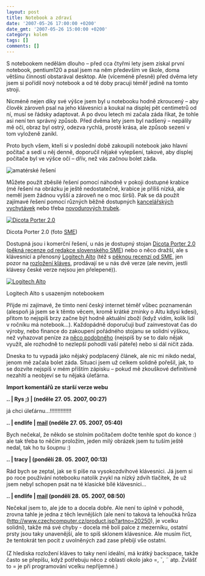 ```yaml
---
layout: post
title: Notebook a zdraví
date: '2007-05-26 17:00:00 +0200'
date_gmt: '2007-05-26 15:00:00 +0200'
category: kolem
tags: []
comments: []
---
```

<p>S notebookem nedělám dlouho &ndash; před cca čtyřmi lety jsem získal první notebook, pentium120 a psal jsem na něm především ve škole, doma většinu činností obstarával desktop. Ale (víceméně přesně) před dvěma lety jsem si pořídil nový notebook a od té doby pracuji téměř jedině na tomto stroji.</p>
<p>Nicméně nejen díky své výšce jsem byl u notebooku hodně zkroucený &ndash; aby člověk zároveň psal na jeho klávesnici a koukal na displej pět centimetrů od ní, musí se řádsky adaptovat. A po dvou letech mi začala záda říkat, že tohle asi není ten správný způsob. Před dvěma lety jsem byl nadšený &ndash; nepálily mě oči, obraz byl ostrý, odezva rychlá, prostě krása, ale způsob sezení v tom vyloženě zanikl.</p>
<p>Proto bych všem, kteří si v poslední době zakoupili notebook jako hlavní počítač a sedí u něj denně, doporučil nějaké vylepšení, takové, aby displej počítače byl ve výšce očí &ndash; dřív, než vás začnou bolet záda.</p>
<div >
<img alt="amatérské řešení" src="%base_url%/assets/old-images/stojan.jpg">
</div>
<p>Můžete použít zběsilé řešení pomocí náhodně v pokoji dostupné krabice (mé řešení na obrázku je ještě nedostatečné, krabice je příliš nízká, ale neměl jsem žádnou vyšší a zároveň ne o moc širší). Pak se dá použít zajímavé řešení pomocí různých běžně dostupných <a href="http://www.instructables.com/id/EB6Z5TZPSHEP287CWR/">kancelářských vychytávek</a> nebo třeba <a href="http://www.instructables.com/id/SFA1RME1A5EP286CS3/">novodurových trubek</a>.</p>
<div >
<a href="http://pocitace.sme.sk/clanok.asp?cl=2733472"><img alt="Dicota Porter 2.0" src="%base_url%/assets/old-images/dicota.jpg"></a></p>
<p>Dicota Porter 2.0 (foto <a href="http://www.sme.sk/">SME</a>)
</div>
<p>Dostupná jsou i komerční řešení, u nás je dostupný stojan <a href="http://zbozi.seznam.cz/?q=dicota+porter&order=cheapest&minPrice=&maxPrice=">Dicota Porter 2.0</a> (<a href="http://pocitace.sme.sk/clanok.asp?cl=2733472">pěkná recenze od redakce slovenského SME</a>) nebo o něco dražší, ale s klávesnicí a přenosný <a href="http://zbozi.seznam.cz/?q=logitech+alto&order=cheapest&minPrice=&maxPrice=">Logitech Alto</a> (též s <a href="http://pocitace.sme.sk/c/3239321/Logitech-Alto-postavte-svoj-notebook-do-pozoru.html">pěknou recenzí od SME</a>, jen pozor na <a href="http://podnebi.jan-martinek.com/index.php?a=20070525">rozložení kláves</a>, prodávají se u nás dvě verze (ale nevím, jestli klávesy české verze nejsou jen přelepené)).</p>
<div >
<a href="http://pocitace.sme.sk/c/3239321/Logitech-Alto-postavte-svoj-notebook-do-pozoru.html"><img alt="Logitech Alto" src="%base_url%/assets/old-images/alto.jpg"></a></p>
<p>Logitech Alto s usazeným notebookem</p>
</div>
<p>Přijde mi zajímavé, že tímto není český internet téměř vůbec poznamenán (alespoň já jsem se k těmto věcem, kromě krátké zmínky o Altu kdysi kdesi), přitom to nejspíš brzy začne být hodně aktuální zboží (když vidím, kolik lidí v ročníku má notebook...). Každopádně doporučuji buď zainvestovat čas do výroby, nebo finance do zakoupení pořádného stojanu se solidní výškou, než vyhazovat peníze za <a href="http://pocitace.sme.sk/clanok.asp?cl=2032379">něco podobného</a> (nejspíš by se to dalo nějak využít, ale rozhodně to nezlepší pohodlí vaší páteře) nebo si dál ničit záda.</p>
<p>Dneska to tu vypadá jako nějaký podplacený článek, ale nic mi nikdo nedal, jenom mě začala bolet záda. Situaci jsem už celkem solidně pořešil, jak, to se dozvíte nejspíš v mém příštím zápisku &ndash; pokud mě zkouškové definitivně nezahltí a neobjeví se tu nějaká úleťárna.</p>
<div class="import-komentaru">
<p><strong>Import komentářů ze starší verze webu</strong></p>
<div class="comment">
<p style="font-weight:bold"><span class="compredmet">..</span> | <span class="comname">Rys ;)</span> | (neděle&nbsp;27.&nbsp;05.&nbsp;2007,&nbsp;00:27)</p>
<p>já chci úleťárnu...!!!!!!!!!!!!!! </p>
</div>
<div class="comment">
<p style="font-weight:bold"><span class="compredmet">..</span> | <span class="comname">endlife</span> |  <a href="mailto:jan.martinek@post.cz">mail</a> (neděle&nbsp;27.&nbsp;05.&nbsp;2007,&nbsp;05:40)</p>
<p>Bych nečekal, že někdo se stolním počítačem dočte tenhle spot do konce :) ale tak třeba to něčím proložím, jeden milý obrázek jsem tu tuším ještě nedal, tak ho tu šoupnu :) </p>
</div>
<div class="comment">
<p style="font-weight:bold"><span class="compredmet">..</span> | <span class="comname">tracy</span> | (pondělí&nbsp;28.&nbsp;05.&nbsp;2007,&nbsp;00:13)</p>
<p>Rád bych se zeptal, jak se ti píše na vysokozdvihové klávesnici. Já jsem si po roce používání notebooku natolik zvykl na nízký zdvih tlačítek, že už jsem nebyl schopen psát na té klasické bílé klávesnici... </p>
</div>
<div class="comment">
<p style="font-weight:bold"><span class="compredmet">..</span> | <span class="comname">endlife</span> |  <a href="mailto:jan.martinek@post.cz">mail</a>  <a href=""></a> (pondělí&nbsp;28.&nbsp;05.&nbsp;2007,&nbsp;08:50)</p>
<p>Nečekal jsem to, ale jde to a docela dobře. Ale není to úplně v pohodě, zrovna tahle je jedna z těch levnějších (ale není to taková ta lehoučká hrůza (<a href="http://www.czechcomputer.cz/product.jsp?artno=20250">http://www.czechcomputer.cz/product.jsp?artno=20250</a>), je vcelku solidní), takže má své chyby - docela mě bolí palce z mezerníku, ostatní prsty jsou taky unavenější, ale to spíš sklonem klávesnice. Ale musím říct, že tentokrát ten pocit z uvolněných zad zase přebíjí vše ostatní. <br>  <br> (Z hlediska rozložení kláves to taky není ideální, má krátký backspace, takže často se přepíšu, když potřebuju něco z oblasti okolo jako =, ˇ, ¨ atp. Zvlášť to = je při programování vcelku nepříjemné.) </p>
</div>
</div>
